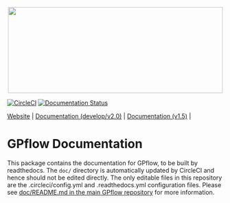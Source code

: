 <div style="text-align:center">
<img width="500" height="200" src="./doc/source/_static/gpflow_logo.svg">
</div>

[![CircleCI](https://circleci.com/gh/GPflow/docs/tree/master.svg?style=svg)](https://circleci.com/gh/GPflow/docs/tree/master.svg?style=svg)
[![Documentation Status](https://readthedocs.org/projects/gpflow/badge/?version=master)](http://gpflow.readthedocs.io/en/master/?badge=master)

[Website](https://gpflow.org) |
[Documentation (develop/v2.0)](https://gpflow.readthedocs.io/en/develop/) |
[Documentation (v1.5)](https://gpflow.readthedocs.io/en/v1.5.1-docs/) |

# GPflow Documentation

This package contains the documentation for GPflow, to be built by readthedocs.
The `doc/` directory is automatically updated by CircleCI and hence should not be edited directly.
The only editable files in this repository are the .circleci/config.yml and .readthedocs.yml configuration files.
Please see [doc/README.md in the main GPflow repository](https://github.com/GPflow/GPflow/blob/develop/doc/README.md) for more information.
